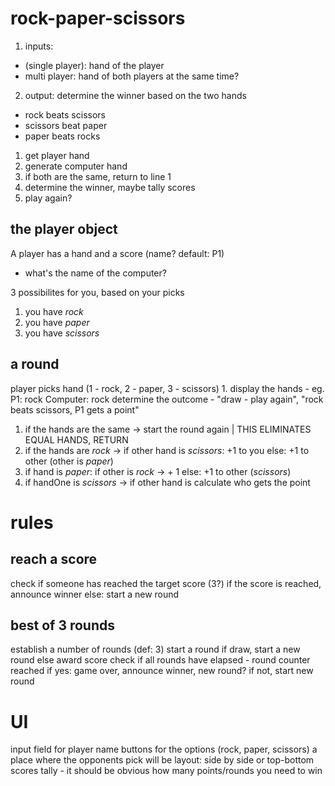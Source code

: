 # rock-paper-scissors

1. inputs: 
- (single player): hand of the player 
- multi player: hand of both players at the same time?
2. output: 
determine the winner based on the two hands
- rock beats scissors
- scissors beat paper
- paper beats rocks

1. get player hand
2. generate computer hand
3. if both are the same, return to line 1
4. determine the winner, maybe tally scores
5. play again? 

## the player object
A player has a hand and a score (name? default: P1)
- what's the name of the computer?

3 possibilites for you, based on your picks
1. you have _rock_
2. you have _paper_
3. you have _scissors_


## a round
player picks hand (1 - rock, 2 - paper, 3 - scissors)
1. 
display the hands - eg. P1: rock Computer: rock
determine the outcome - "draw - play again", "rock beats scissors, P1 gets a point"
1. if the hands are the same -> start the round again | THIS ELIMINATES EQUAL HANDS, RETURN
1. if the hands are _rock_ -> 
    if other hand is _scissors_: +1 to you
    else: +1 to other (other is _paper_)
2. if hand is _paper_:
    if other is _rock_ -> + 1
    else: +1 to other (_scissors_)
3. if handOne is _scissors_ -> 
    if other hand is 
calculate who gets the point

# rules

## reach a score
check if someone has reached the target score (3?)
if the score is reached, announce winner
else: start a new round

## best of 3 rounds
establish a number of rounds (def: 3)
start a round
if draw, start a new round
else award score
check if all rounds have elapsed - round counter reached
    if yes: game over, announce winner, new round?
    if not, start new round

# UI

input field for player name
buttons for the options (rock, paper, scissors)
a place where the opponents pick will be
layout: side by side or top-bottom
scores tally - it should be obvious how many points/rounds you need to win